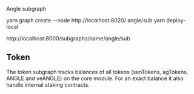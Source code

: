 Angle subgraph

yarn graph create --node http://localhost:8020/ angle/sub
yarn deploy-local

http://localhost:8000/subgraphs/name/angle/sub

## Token

The token subgraph tracks balances of all tokens (sanTokens, agTokens, ANGLE and veANGLE) on the core module. For an exact balance it also handle internal staking contracts.
